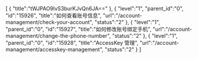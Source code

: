 [
	{
		"title":"tWJPAO9lvS3burKJvQn6JA=="
	},
	{
		"level":"1",
		"parent_id":"0",
		"id":"15926",
		"title":"如何查看账号信息",
		"url":"/account-management/check-your-account",
		"status":"2"
	},
	{
		"level":"1",
		"parent_id":"0",
		"id":"15927",
		"title":"如何修改账号绑定手机",
		"url":"/account-management/change-the-phone-number",
		"status":"2"
	},
	{
		"level":"1",
		"parent_id":"0",
		"id":"15928",
		"title":"AccessKey 管理",
		"url":"/account-management/accesskey-management",
		"status":"2"
	}
]